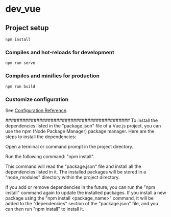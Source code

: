 # dev_vue

## Project setup
```
npm install
```

### Compiles and hot-reloads for development
```
npm run serve
```

### Compiles and minifies for production
```
npm run build
```

### Customize configuration
See [Configuration Reference](https://cli.vuejs.org/config/).


############################################
To install the dependencies listed in the "package.json" file of a Vue.js project, you can use the npm (Node Package Manager) package manager. Here are the steps to install the dependencies:

Open a terminal or command prompt in the project directory.

Run the following command: "npm install".

This command will read the "package.json" file and install all the dependencies listed in it. The installed packages will be stored in a "node_modules" directory within the project directory.

If you add or remove dependencies in the future, you can run the "npm install" command again to update the installed packages. If you install a new package using the "npm install <package_name>" command, it will be added to the "dependencies" section of the "package.json" file, and you can then run "npm install" to install it.
